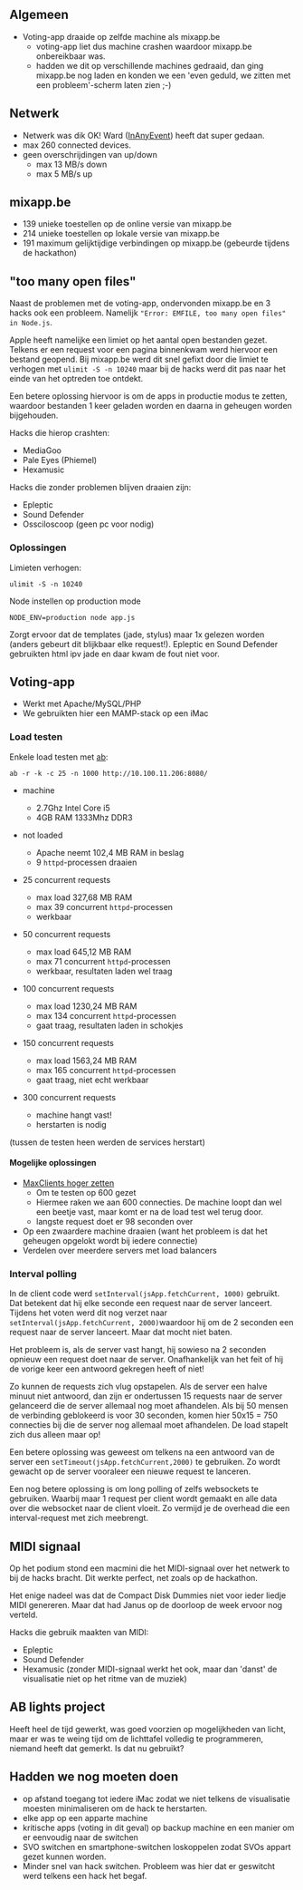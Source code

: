## Algemeen
* Voting-app draaide op zelfde machine als mixapp.be
    * voting-app liet dus machine crashen waardoor mixapp.be onbereikbaar was.
    * hadden we dit op verschillende machines gedraaid, dan ging mixapp.be nog laden en konden we een 'even geduld, we zitten met een probleem'-scherm laten zien ;-)


## Netwerk
* Netwerk was dik OK! Ward ([InAnyEvent](http://www.inanyevent.be/)) heeft dat super gedaan. 
* max 260 connected devices.
* geen overschrijdingen van up/down
    * max 13 MB/s down
    * max 5 MB/s up
    

## mixapp.be
* 139 unieke toestellen op de online versie van mixapp.be
* 214 unieke toestellen op lokale versie van mixapp.be
* 191 maximum gelijktijdige verbindingen op mixapp.be (gebeurde tijdens de hackathon)

## "too many open files"
Naast de problemen met de voting-app, ondervonden mixapp.be en 3 hacks ook een probleem. Namelijk ```"Error: EMFILE, too many open files" in Node.js```.

Apple heeft namelijke een limiet op het aantal open bestanden gezet. Telkens er een request voor een pagina binnenkwam werd hiervoor een bestand geopend. Bij mixapp.be werd dit snel gefixt door die limiet te verhogen met ```ulimit -S -n 10240``` maar bij de hacks werd dit pas naar het einde van het optreden toe ontdekt.

Een betere oplossing hiervoor is om de apps in productie modus te zetten, waardoor bestanden 1 keer geladen worden en daarna in geheugen worden bijgehouden.

Hacks die hierop crashten:
* MediaGoo
* Pale Eyes (Phiemel)
* Hexamusic

Hacks die zonder problemen blijven draaien zijn:
* Epleptic
* Sound Defender
* Ossciloscoop (geen pc voor nodig)

### Oplossingen

Limieten verhogen:

    ulimit -S -n 10240

Node instellen op production mode

    NODE_ENV=production node app.js

Zorgt ervoor dat de templates (jade, stylus) maar 1x gelezen worden (anders gebeurt dit blijkbaar elke request!). Epleptic en Sound Defender gebruikten html ipv jade en daar kwam de fout niet voor.


## Voting-app
* Werkt met Apache/MySQL/PHP
* We gebruikten hier een MAMP-stack op een iMac

### Load testen
Enkele load testen met [ab](http://httpd.apache.org/docs/2.2/programs/ab.html):

    ab -r -k -c 25 -n 1000 http://10.100.11.206:8080/

 * machine
    * 2.7Ghz Intel Core i5        
    * 4GB RAM 1333Mhz DDR3

* not loaded
    * Apache neemt 102,4 MB RAM in beslag
    * 9 ```httpd```-processen draaien
        
* 25 concurrent requests
    * max load 327,68 MB RAM
    * max 39 concurrent ```httpd```-processen
    * werkbaar

* 50 concurrent requests
    * max load 645,12 MB RAM
    * max 71 concurrent ```httpd```-processen
    * werkbaar, resultaten laden wel traag

* 100 concurrent requests
    * max load 1230,24 MB RAM
    * max 134 concurrent ```httpd```-processen
    * gaat traag, resultaten laden in schokjes

* 150 concurrent requests
    * max load 1563,24 MB RAM
    * max 165 concurrent ```httpd```-processen
    * gaat traag, niet echt werkbaar

* 300 concurrent requests
    * machine hangt vast!
    * herstarten is nodig

(tussen de testen heen werden de services herstart)

#### Mogelijke oplossingen
* [MaxClients hoger zetten](http://www.genericarticles.com/mediawiki/index.php?title=How_to_optimize_apache_web_server_for_maximum_concurrent_connections_or_increase_max_clients_in_apache)
    * Om te testen op 600 gezet
    * Hiermee raken we aan 600 connecties. De machine loopt dan wel een beetje vast, maar komt er na de load test wel terug door.
    * langste request doet er 98 seconden over
* Op een zwaardere machine draaien (want het probleem is dat het geheugen opgelokt wordt bij iedere connectie)
* Verdelen over meerdere servers met load balancers

### Interval polling

In de client code werd ```setInterval(jsApp.fetchCurrent, 1000)``` gebruikt. Dat betekent dat hij elke seconde een request naar de server lanceert. Tijdens het voten werd dit nog verzet naar ```setInterval(jsApp.fetchCurrent, 2000)```waardoor hij om de 2 seconden een request naar de server lanceert. Maar dat mocht niet baten.

Het probleem is, als de server vast hangt, hij sowieso na 2 seconden opnieuw een request doet naar de server. Onafhankelijk van het feit of hij de vorige keer een antwoord gekregen heeft of niet!

Zo kunnen de requests zich vlug opstapelen. Als de server een halve minuut niet antwoord, dan zijn er ondertussen 15 requests naar de server gelanceerd die de server allemaal nog moet afhandelen. Als bij 50 mensen de verbinding geblokeerd is voor 30 seconden, komen hier 50x15 = 750 connecties bij die de server nog allemaal moet afhandelen. De load stapelt zich dus alleen maar op! 

Een betere oplossing was geweest om telkens na een antwoord van de server een ```setTimeout(jsApp.fetchCurrent,2000)``` te gebruiken. Zo wordt gewacht op de server vooraleer een nieuwe request te lanceren.

Een nog betere oplossing is om long polling of zelfs websockets te gebruiken. Waarbij maar 1 request per client wordt gemaakt en alle data over die websocket naar de client vloeit. Zo vermijd je de overhead die een interval-request met zich meebrengt.



## MIDI signaal
Op het podium stond een macmini die het MIDI-signaal over het netwerk to bij de hacks bracht. Dit werkte perfect, net zoals op de hackathon.

Het enige nadeel was dat de Compact Disk Dummies niet voor ieder liedje MIDI genereren. Maar dat had Janus op de doorloop de week ervoor nog verteld.

Hacks die gebruik maakten van MIDI:
* Epleptic
* Sound Defender
* Hexamusic (zonder MIDI-signaal werkt het ook, maar dan 'danst' de visualisatie niet op het ritme van de muziek)

## AB lights project
Heeft heel de tijd gewerkt, was goed voorzien  op mogelijkheden van licht, maar er was te weing tijd om de lichttafel volledig te programmeren, niemand heeft dat gemerkt. Is dat nu gebruikt?



## Hadden we nog moeten doen
* op afstand toegang tot iedere iMac zodat we niet telkens de visualisatie moesten minimaliseren om de hack te herstarten.
* elke app op een apparte machine
* kritische apps (voting in dit geval) op backup machine en een manier om er eenvoudig naar de switchen
* SVO switchen en smartphone-switchen loskoppelen zodat SVOs appart gezet kunnen worden.
* Minder snel van hack switchen. Probleem was hier dat er geswitcht werd telkens een hack het begaf.
